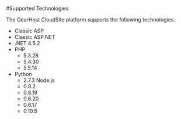 #Supported Technologies

The GearHost CloudSite platform supports the following technologies.

* Classic ASP
* Classic ASP.NET
* .NET 4.5.2
* PHP
  * 5.3.28
  * 5.4.30
  * 5.5.14
* Python
  * 2.7.3
Node.js
  * 0.8.2
  * 0.8.19
  * 0.6.20
  * 0.6.17
  * 0.10.5

